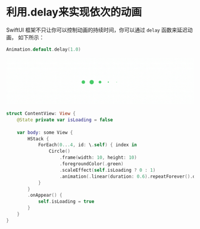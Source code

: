 # 利用.delay来实现依次的动画

SwiftUI 框架不只让你可以控制动画的持续时间，你可以通过 `delay` 函数来延迟动画， 如下所示：

```swift
Animation.default.delay(1.0)
```

![Untitled](%E5%88%A9%E7%94%A8%20delay%E6%9D%A5%E5%AE%9E%E7%8E%B0%E4%BE%9D%E6%AC%A1%E7%9A%84%E5%8A%A8%E7%94%BB%203cea6f9eecb245039f5ea4fd74000fc0/Untitled.png)

```swift
struct ContentView: View {
    @State private var isLoading = false

    var body: some View {
        HStack {
            ForEach(0...4, id: \.self) { index in
                Circle()
                    .frame(width: 10, height: 10)
                    .foregroundColor(.green)
                    .scaleEffect(self.isLoading ? 0 : 1)
                    .animation(.linear(duration: 0.6).repeatForever().delay(0.2 * Double(index)), value: isLoading)
            }
        }
        .onAppear() {
            self.isLoading = true
        }
    }
}
```